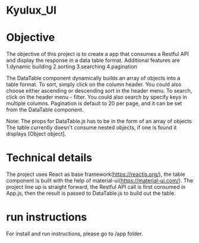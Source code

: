 # Kyulux_UI

# Objective
The objective of this project is to create a app that consumes a Restful API and display the response in a data table format.
Additional features are 1.dynamic building 2.sorting 3.searching 4.pagination 

The DataTable component dynamically builds an array of objects into a table format.
To sort, simply click on the column header. You could also choose either ascending or descending sort in the header menu.
To search, click on the header menu - filter. You could also search by specify keys in multiple columns. 
Pagination is default to 20 per page, and it can be set from the DataTable component.

Note: 
The props for DataTable.js has to be in the form of an array of objects
The table currently doesn't consume nested objects, if one is found it displays [Object object].

# Technical details
The project uses React as base framework(https://reactjs.org/), the table component is built with the help of material-ui(https://material-ui.com/).
The project line up is straight forward, the Restful API call is first consumed in App.js, then the result is passed to DataTable.js to build out the table.

# run instructions
For install and run instructions, please go to /app folder.

